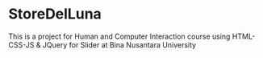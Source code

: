 # StoreDelLuna
This is a project for Human and Computer Interaction course using HTML-CSS-JS &amp; JQuery for Slider at Bina Nusantara University
